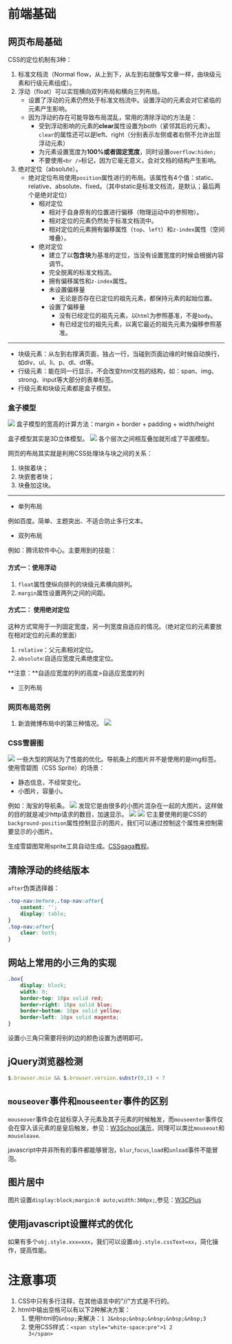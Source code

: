 # 前端基础

## 网页布局基础

CSS的定位机制有3种：

1. 标准文档流（Normal flow，从上到下，从左到右就像写文章一样，由块级元素和行级元素组成）。
2. 浮动（float）可以实现横向双列布局和横向三列布局。
	- 设置了浮动的元素仍然处于标准文档流中。设置浮动的元素会对它紧临的元素产生影响。
	- 因为浮动的存在可能导致布局混乱，常用的清除浮动的方法是：
		- 受到浮动影响的元素的**clear**属性设置为both（紧邻其后的元素）。`clear`的属性还可以是left、right（分别表示左侧或者右侧不允许出现浮动元素）
		- 为元素设置宽度为**100%**或者**固定宽度**，同时设置`overflow:hiden;`
		- 不要使用`<br />`标记，因为它毫无意义，会对文档的结构产生影响。
3. 绝对定位（absolute）。
	- 绝对定位布局使用`position`属性进行的布局。该属性有4个值：static、relative、absolute、fixed。（其中static是标准文档流，是默认；最后两个是绝对定位）
		- 相对定位
			- 相对于自身原有的位置进行偏移（物理运动中的参照物）。
			- 相对定位的元素仍然处于标准文档流中。
			- 相对定位的元素拥有偏移属性（`top`、`left`）和`z-index`属性（空间堆叠）。
		- 绝对定位
			- 建立了以**包含块**为基准的定位，当没有设置宽度的时候会根据内容调节。
			- 完全脱离的标准文档流。
			- 拥有偏移属性和`z-index`属性。
			- 未设置偏移量
				- 无论是否存在已定位的祖先元素，都保持元素的起始位置。
			- 设置了偏移量
				- 没有已经定位的祖先元素，以`html`为参照基准，不是`body`。
				- 有已经定位的祖先元素，以离它最近的祖先元素为偏移参照基准。

----------

- 块级元素：从左到右撑满页面，独占一行，当碰到页面边缘的时候自动换行，如div、ul、li、p、dl、dt等。
- 行级元素：能在同一行显示，不会改变html文档的结构，如：span、img、strong、input等大部分的表单标签。
- 行级元素和块级元素都是盒子模型。

### 盒子模型
![](http://i.imgur.com/xJV03Ss.jpg)
盒子模型的宽高的计算方法：margin + border + padding + width/height

盒子模型其实是3D立体模型。
![](http://i.imgur.com/fWpDo8i.jpg)
各个层次之间相互叠加就形成了平面模型。

网页的布局其实就是利用CSS处理块与块之间的关系：

1. 块挨着块；
2. 块嵌套者块；
3. 块叠加这块。

----------

- 单列布局

例如百度。简单、主题突出、不适合防止多行文本。

- 双列布局

例如：腾讯软件中心。主要用到的技能：
#### 方式一：使用浮动

1. `float`属性使纵向排列的块级元素横向排列。
2. `margin`属性设置两列之间的间距。

#### 方式二： 使用绝对定位
这种方式常用于一列固定宽度，另一列宽度自适应的情况。（绝对定位的元素要放在相对定位的元素的里面）

1. `relative`：父元素相对定位。
2. `absolute`:自适应宽度元素绝度定位。

**注意：**自适应宽度的列的高度>自适应宽度的列

- 三列布局

### 网页布局范例
1. 新浪微博布局中的第三种情况。
![](http://i.imgur.com/jcmuVIU.jpg)

### CSS雪碧图 
![](http://i.imgur.com/RDHNItr.jpg)
一些大型的网站为了性能的优化。导航条上的图片并不是使用的是img标签。使用雪碧图（CSS Sprite）的场景：

- 静态信息，不经常变化。
- 小图片，容量小。

例如：淘宝的导航条。
![](http://i.imgur.com/GowMdOB.jpg)
发现它是由很多的小图片混杂在一起的大图片。这样做的目的就是减少http请求的数目，加速显示。
![](http://i.imgur.com/uJVBSIc.png)
![](http://i.imgur.com/j7LAPz2.jpg)
它主要使用的是CSS的`background-position`属性控制显示的图片。我们可以通过控制这个属性来控制需要显示的小图片。

生成雪碧图常用sprite工具自动生成。[CSSgaga教程](http://www.99css.com/1524/)。

## 清除浮动的终结版本

`after`伪类选择器：

```css
.top-nav:before,.top-nav:after{
    content: '';
    display: table;
}
.top-nav:after{
    clear: both;
}
```

## 网站上常用的小三角的实现

```css
.box{
    display: block;
    width: 0;
    border-top: 10px solid red;
    border-right: 10px solid blue;
    border-bottom: 10px solid yellow;
    border-left: 10px solid magenta;
}
```

设置小三角只需要将别的边的颜色设置为透明即可。

## jQuery浏览器检测

```js
$.browser.msie && $.browser.version.substr(0,1) < 7
```

## `mouseover`事件和`mouseenter`事件的区别

`mouseover`事件会在鼠标穿入子元素及其子元素的时候触发，而`mouseenter`事件仅会在穿入该元素的是皇后触发，参见：[W3School演示](http://www.w3school.com.cn/tiy/t.asp?f=jquery_event_mouseenter_mouseover)，同理可以类比`mouseout`和`mouseleave`.

javascript中并非所有的事件都能够冒泡，`blur`,`focus`,`load`和`unload`事件不能冒泡。

## 图片居中

图片设置`display:block;margin:0 auto;width:300px;`,参见：[W3CPlus](http://www.w3cplus.com/css%2520/img-vertically-center-content-with-css)

## 使用javascript设置样式的优化

如果有多个`obj.style.xxx=xxx`，我们可以设置`obj.style.cssText=xx`，简化操作，提高性能。

# 注意事项 

1. CSS中只有多行注释，在其他语言中的"//"方式是不行的。
2. html中输出空格可以有以下2种解决方案：
	1.  使用html的`&nbsp;`来解决：`1 2&nbsp;&nbsp;&nbsp;&nbsp;&nbsp;3`
	2.  使用CSS样式：`<span style="white-space:pre">1 2          3</span>`